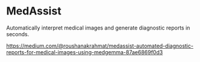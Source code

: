 # MedAssist
Automatically interpret medical images and generate diagnostic reports in seconds.

https://medium.com/@roushanakrahmat/medassist-automated-diagnostic-reports-for-medical-images-using-medgemma-87ae6869f0d3
